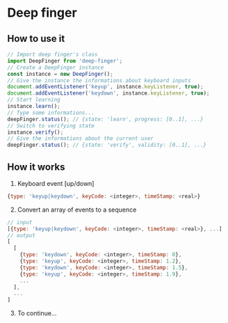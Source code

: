 # Deep finger

## How to use it

```javascript
// Import deep finger's class
import DeepFinger from 'deep-finger';
// Create a DeepFinger instance
const instance = new DeepFinger();
// Give the instance the informations about keyboard inputs
document.addEventListener('keyup', instance.keyListener, true);
document.addEventListener('keydown', instance.keyListener, true);
// Start learning
instance.learn();
// Type some informations...
deepFinger.status(); // {state: 'learn', progress: [0..1], ...}
// Switch to verifying state
instance.verify();
// Give the informations about the current user
deepFinger.status(); // {state: 'verify', validity: [0..1], ...}
```

## How it works

1. Keyboard event [up/down]
```javascript
{type: 'keyup|keydown', keyCode: <integer>, timeStamp: <real>}
```
2. Convert an array of events to a sequence 
```javascript
// input
[{type: 'keyup|keydown', keyCode: <integer>, timeStamp: <real>}, ...]
// output
[
  [
    {type: 'keydown', keyCode: <integer>, timeStamp: 0},
    {type: 'keyup', keyCode: <integer>, timeStamp: 1.2},
    {type: 'keydown', keyCode: <integer>, timeStamp: 1.5},
    {type: 'keyup', keyCode: <integer>, timeStamp: 1.9},
    ...
  ],
  ...
]
```
3. To continue...
